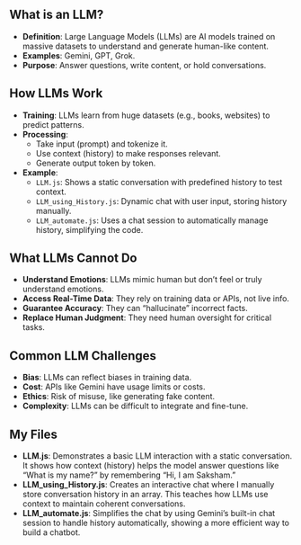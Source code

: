 ## What is an LLM?
- **Definition**: Large Language Models (LLMs) are AI models trained on massive datasets to understand and generate human-like content.
- **Examples**: Gemini, GPT, Grok.
- **Purpose**: Answer questions, write content, or hold conversations.

## How LLMs Work
- **Training**: LLMs learn from huge datasets (e.g., books, websites) to predict patterns.
- **Processing**:
  - Take input (prompt) and tokenize it.
  - Use context (history) to make responses relevant.
  - Generate output token by token.
- **Example**:
  - `LLM.js`: Shows a static conversation with predefined history to test context.
  - `LLM_using_History.js`: Dynamic chat with user input, storing history manually.
  - `LLM_automate.js`: Uses a chat session to automatically manage history, simplifying the code.

## What LLMs Cannot Do
- **Understand Emotions**: LLMs mimic human but don’t feel or truly understand emotions.
- **Access Real-Time Data**: They rely on training data or APIs, not live info.
- **Guarantee Accuracy**: They can “hallucinate” incorrect facts.
- **Replace Human Judgment**: They need human oversight for critical tasks.

## Common LLM Challenges
- **Bias**: LLMs can reflect biases in training data.
- **Cost**: APIs like Gemini have usage limits or costs.
- **Ethics**: Risk of misuse, like generating fake content.
- **Complexity**: LLMs can be difficult to integrate and fine-tune.

## My Files
- **LLM.js**: Demonstrates a basic LLM interaction with a static conversation. It shows how context (history) helps the model answer questions like “What is my name?” by remembering “Hi, I am Saksham.”
- **LLM_using_History.js**: Creates an interactive chat where I manually store conversation history in an array. This teaches how LLMs use context to maintain coherent conversations.
- **LLM_automate.js**: Simplifies the chat by using Gemini’s built-in chat session to handle history automatically, showing a more efficient way to build a chatbot.